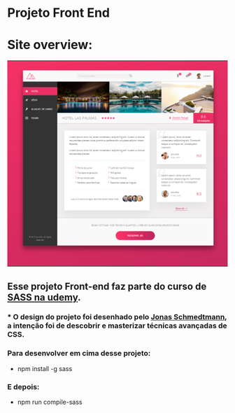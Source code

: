# Projeto Front End 

# Site overview:

![](https://github.com/matheussss1/Hotel-app-Front-End/blob/master/img/readmeImg/site.PNG?raw=true)

## Esse projeto Front-end faz parte do curso de [SASS na udemy](https://www.udemy.com/course/advanced-css-and-sass/).

### * O design do projeto foi desenhado pelo [Jonas Schmedtmann](https://www.udemy.com/user/jonasschmedtmann/), a intenção foi de descobrir e masterizar técnicas avançadas de CSS.

### Para desenvolver em cima desse projeto:

- npm install -g sass
### E depois: 
- npm run compile-sass
